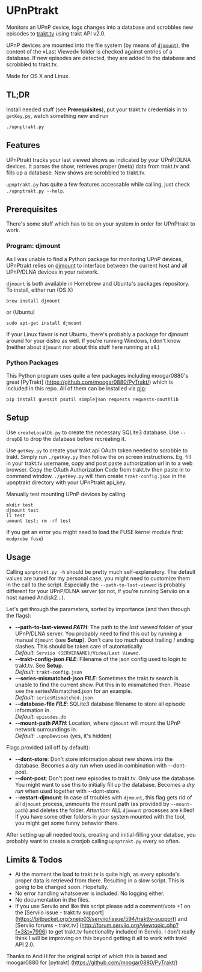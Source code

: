 # UPnPtrakt

Monitors an UPnP device, logs changes into a database and scrobbles new episodes to [trakt.tv](http://trakt.tv) using trakt API v2.0.

UPnP devices are mounted into the file system (by means of [`djmount`](https://github.com/Boxee/djmount)), the content of the »Last Viewed« folder is checked against entries of a database. If new episodes are detected, they are added to the database and scrobbled to trakt.tv.

Made for OS X and Linux.
## TL;DR
Install needed stuff (see **Prerequisites**), put your trakt.tv credentials in to `getKey.py`, watch something new and run

```shell
./upnptrakt.py
```

## Features
UPnPtrakt tracks your last viewed shows as indicated by your UPnP/DLNA devices. It parses the show, retrieves proper (meta) data from trakt.tv and fills up a database. New shows are scrobbled to trakt.tv.

`upnptrakt.py` has quite a few features accessable while calling, just check `./upnptrakt.py --help`.
## Prerequisites
There's some stuff which has to be on your system in order for UPnPtrakt to work.
### Program: djmount
As I was unable to find a Python package for monitoring UPnP devices, UPnPtrakt relies on [djmount](https://github.com/Boxee/djmount) to interface between the current host and all UPnP/DLNA devices in your network.

`djmount` is both available in Homebrew and Ubuntu's packages repository. To install, either run (OS X)

```shell
brew install djmount
```
or (Ubuntu)

```shell
sudo apt-get install djmount
```
If your Linux flavor is not Ubuntu, there's probably a package for djmount around for your distro as well. If you're running Windows, I don't know (neither about `djmount` nor about this stuff here running at all.)

### Python Packages
This Python program uses quite a few packages including moogar0880's great [PyTrakt] (https://github.com/moogar0880/PyTrakt/) which is included in this repo. All of them can be installed via [pip](http://www.pip-installer.org/):

```shell
pip install guessit psutil simplejson requests requests-oauthlib 
```

## Setup
Use `createLocalDb.py` to create the necessary SQLite3 database. Use `--dropDB` to drop the database before recreating it.

Use `getKey.py` to create your trakt api OAuth token needed to scrobble to trakt. Simply run `./getKey.py` then follow the on screen instructions. Eg. fill in your trakt.tv username, copy and post paste authorization url in to a web browser. Copy the OAuth Authorization Code from trakt.tv then paste in to command window. `./getKey.py` will then create `trakt-config.json` in the upnptrakt directory with your UPnPtrakt api_key. 

Manually test mounting UPnP devices by calling
```shell
mkdir test
djmount test
ll test
umount test; rm -rf test
```
If you get an error you might need to load the FUSE kernel module first: `modprobe fuse`)
## Usage
Calling `upnptrakt.py -h` should be pretty much self-explanatory. The default values are tuned for my personal case, you might need to customize them in the call to the script. Especially the `--path-to-last-viewed` is probably different for your UPnP/DLNA server (or not, if you're running Serviio on a host named Andisk2…).

Let's get through the parameters, sorted by importance (and then through the flags):

* **--path-to-last-viewed _PATH_**: The path to the *last viewed* folder of your UPnP/DLNA server. You probably need to find this out by running a manual `djmount` (see **Setup**). Don't care too much about trailing / ending slashes. This should be taken care of automatically.  
*Default*: `Serviio (SERVERNAME)/Video/Last Viewed`. 
* **--trakt-config-json _FILE_**: Filename of the json config used to login to trakt.tv. See **Setup**.  
*Default*: `trakt-config.json`
* **--series-mismatched-json _FILE_**: Sometimes the trakt.tv search is unable to find the current show. Put this in to mismatched then. Please see the seriesMismatched.json for an example.  
*Default*: `seriesMismatched.json`
* **--database-file _FILE_**: SQLite3 database filename to store all episode information in.  
*Default*: `episodes.db`
* **--mount-path _PATH_**: Location, where `djmount` will mount the UPnP network surroundings in.  
*Default*: `.upnpDevices` (yes, it's hidden)

Flags provided (all off by default):

* **--dont-store**: Don't store information about new shows into the database. Becomes a *dry run* when used in combination with --dont-post.
* **--dont-post**: Don't post new episodes to trakt.tv. Only use the database. You might want to use this to initially fill up the database. Becomes a *dry run* when used together with --dont-store.
* **--restart-djmount**: In case of troubles with `djmount`, this flag gets rid of all `djmount` process, unmounts the mount path (as provided by `--mount-path`) and deletes the folder. *Attention:* ALL `djmount` processes are killed! If you have some other folders in your system mounted with the tool, you might get some funny behavior there.

After setting up all needed tools, creating and initial-filling your databse, you probably want to create a cronjob calling `upnptrakt.py` every so often.

## Limits & Todos
* At the moment the load to trakt.tv is quite high, as every episode's proper data is retrieved from there. Resulting in a slow script. This is going to be changed soon. Hopefully.
* No error handling whatsoever is included. No logging either.
* No documentation in the files.
* If you use Serviio and like this script please add a comment/vote +1 on the [Serviio issue - trakt.tv support] (https://bitbucket.org/xnejp03/serviio/issue/594/trakttv-support) and [Serviio forums - trakt.tv] (http://forum.serviio.org/viewtopic.php?f=3&t=7996) to get trakt.tv functionality included in Serviio. I don't really think I will be improving on this beyond getting it all to work with trakt API 2.0. 

Thanks to AndiH for the original script of which this is based and moogar0880 for [pytrakt] (https://github.com/moogar0880/PyTrakt/)